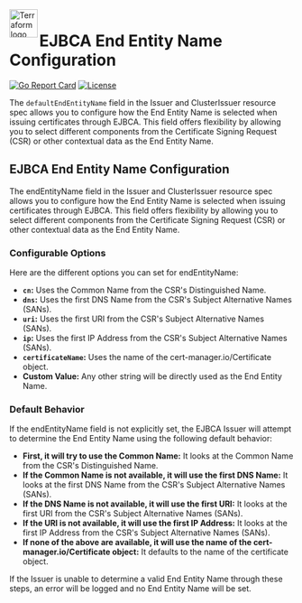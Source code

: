 <a href="https://kubernetes.io">
    <img src="https://raw.githubusercontent.com/cert-manager/cert-manager/d53c0b9270f8cd90d908460d69502694e1838f5f/logo/logo-small.png" alt="Terraform logo" title="K8s" align="left" height="50" />
</a>

# EJBCA End Entity Name Configuration

[![Go Report Card](https://goreportcard.com/badge/github.com/Keyfactor/ejbca-cert-manager-issuer)](https://goreportcard.com/report/github.com/Keyfactor/ejbca-cert-manager-issuer)
[![License](https://img.shields.io/badge/License-Apache%202.0-blue.svg)](https://img.shields.io/badge/License-Apache%202.0-blue.svg)

The `defaultEndEntityName` field in the Issuer and ClusterIssuer resource spec allows you to configure how the End Entity Name is selected when issuing certificates through EJBCA. This field offers flexibility by allowing you to select different components from the Certificate Signing Request (CSR) or other contextual data as the End Entity Name.

## EJBCA End Entity Name Configuration
The endEntityName field in the Issuer and ClusterIssuer resource spec allows you to configure how the End Entity Name is selected when issuing certificates through EJBCA. This field offers flexibility by allowing you to select different components from the Certificate Signing Request (CSR) or other contextual data as the End Entity Name.

### Configurable Options
Here are the different options you can set for endEntityName:

* **`cn`:** Uses the Common Name from the CSR's Distinguished Name.
* **`dns`:** Uses the first DNS Name from the CSR's Subject Alternative Names (SANs).
* **`uri`:** Uses the first URI from the CSR's Subject Alternative Names (SANs).
* **`ip`:** Uses the first IP Address from the CSR's Subject Alternative Names (SANs).
* **`certificateName`:** Uses the name of the cert-manager.io/Certificate object.
* **Custom Value:** Any other string will be directly used as the End Entity Name.

### Default Behavior
If the endEntityName field is not explicitly set, the EJBCA Issuer will attempt to determine the End Entity Name using the following default behavior:

* **First, it will try to use the Common Name:** It looks at the Common Name from the CSR's Distinguished Name.
* **If the Common Name is not available, it will use the first DNS Name:** It looks at the first DNS Name from the CSR's Subject Alternative Names (SANs).
* **If the DNS Name is not available, it will use the first URI:** It looks at the first URI from the CSR's Subject Alternative Names (SANs).
* **If the URI is not available, it will use the first IP Address:** It looks at the first IP Address from the CSR's Subject Alternative Names (SANs).
* **If none of the above are available, it will use the name of the cert-manager.io/Certificate object:** It defaults to the name of the certificate object. 

If the Issuer is unable to determine a valid End Entity Name through these steps, an error will be logged and no End Entity Name will be set.
